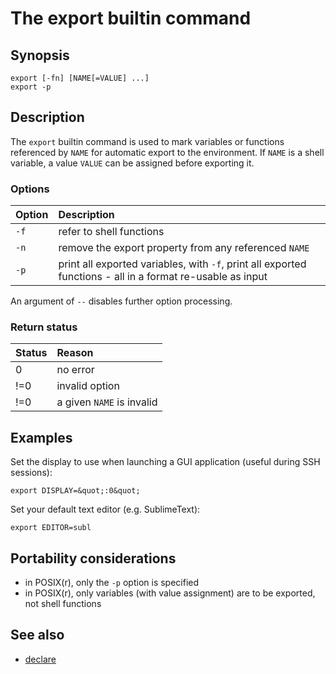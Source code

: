 # The export builtin command

## Synopsis

    export [-fn] [NAME[=VALUE] ...]
    export -p

## Description

The `export` builtin command is used to mark variables or functions
referenced by `NAME` for automatic export to the environment. If `NAME`
is a shell variable, a value `VALUE` can be assigned before exporting
it.

### Options

| Option | Description                                                                                                |
|:-------|:-----------------------------------------------------------------------------------------------------------|
| `-f`   | refer to shell functions                                                                                   |
| `-n`   | remove the export property from any referenced `NAME`                                                      |
| `-p`   | print all exported variables, with `-f`, print all exported functions - all in a format re-usable as input |

An argument of `--` disables further option processing.

### Return status

| Status | Reason                    |
|:-------|:--------------------------|
| 0      | no error                  |
| !=0    | invalid option            |
| !=0    | a given `NAME` is invalid |

## Examples

Set the display to use when launching a GUI application (useful during
SSH sessions):

    export DISPLAY=&quot;:0&quot;

Set your default text editor (e.g. SublimeText):

    export EDITOR=subl

## Portability considerations

- in POSIX(r), only the `-p` option is specified
- in POSIX(r), only variables (with value assignment) are to be
  exported, not shell functions

## See also

- [declare](/commands/builtin/declare)
